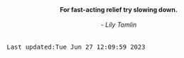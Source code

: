 
<div align="center"><b><span>For fast-acting relief try slowing down.</span></b><br><br><i> - Lily Tomlin</i></div>
<br><br><kbd>Last updated:Tue Jun 27 12:09:59 2023</kbd>